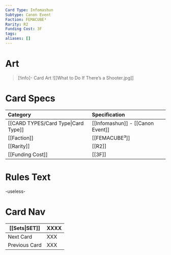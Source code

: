 ```yaml
---
Card Type: Infomashun
Subtype: Canon Event
Faction: FEMACUBE³
Rarity: R2
Funding Cost: 3F
tags: 
aliases: []
---
```

# Art

> [!info]- Card Art
> ![[What to Do If There’s a Shooter.jpg]]

# Card Specs

| Category | Specification| 
| :--- | :--- |
| [[CARD TYPES/Card Type\|Card Type]] | [[Infomashun]] - [[Canon Event]] |  
| [[Faction]] | [[FEMACUBE³]] | 
| [[Rarity]] | [[R2]] | 
| [[Funding Cost]] | [[3F]] |  

# Rules Text  

-useless-

# Card Nav

| [[Sets\|SET]]           | XXXX |
| ------------- | ------------------------------ |
| Next Card     | XXX |
| Previous Card | XXX |


